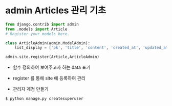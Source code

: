 # admin Articles 관리 기초

```python
from django.contrib import admin
from .models import Article
# Register your models here.

class ArticleAdmin(admin.ModelAdmin):
    list_display = ['pk', 'title', 'content', 'created_at', 'updated_at']

admin.site.register(Article,ArticleAdmin)
```

- 함수 정의하여 보여주고자 하는 data 표기
- register 를 통해 site 에 등록하여 관리



- 관리자 계정 만들기

```
$ python manage.py createsuperuser
```

